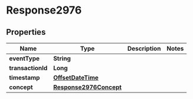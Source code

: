 
# Response2976

## Properties
Name | Type | Description | Notes
------------ | ------------- | ------------- | -------------
**eventType** | **String** |  | 
**transactionId** | **Long** |  | 
**timestamp** | [**OffsetDateTime**](OffsetDateTime.md) |  | 
**concept** | [**Response2976Concept**](Response2976Concept.md) |  | 



